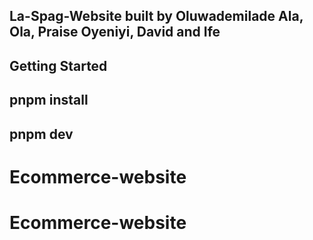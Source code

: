 ## La-Spag-Website built by Oluwademilade Ala, Ola, Praise Oyeniyi, David and Ife

## Getting Started

## pnpm install

## pnpm dev
# Ecommerce-website
# Ecommerce-website
